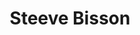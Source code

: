 ---
title: Steeve Bisson
collection: members
layout: member.html
image: Steeve Bisson.jpg
url: steeve-bisson
---